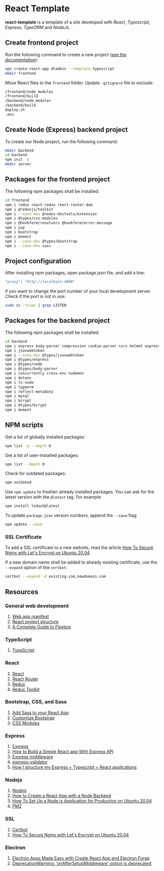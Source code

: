 # React Template

**react-template** is a template of a site developed with _React_, _Typescript_, _Express_, _TypeORM_ and _NodeJs_.

## Create frontend project

Run the following command to create a new project ([see the documentation](https://create-react-app.dev/docs/adding-typescript/)):

```sh
npx create-react-app dtadmin --template typescript  
mkdir frontend
```

Move React files to the `frontend` folder. Update `.gitignore` file to exclude:
```sh
/frontend/node_modules  
/frontend/build  
/backend/node_modules  
/backend/build  
deploy.sh  
.env  
```

## Create Node (Express) backend project

To create our Node project, run the following command:

```sh
mkdir backend
cd backend
npm init -y
mkdir server
```

## Packages for the frontend project

The following npm packages shall be installed:

```sh
cd frontend
npm i redux react-redux react-router-dom  
npm i @reduxjs/toolkit  
npm i --save-dev @redux-devtools/extension  
npm i @types/css-modules  
npm i @hookform/resolvers @hookform/error-message  
npm i yup  
npm i bootstrap  
npm i moment  
npm i --save-dev @types/bootstrap  
npm i --save-dev sass  
```

## Project configuration

After installing npm packages, open package.json file, and add a line:

```sh
"proxy": "http://localhost:4000"
```

if you want to change the port number of your local development server. Check if the port is not in use:

```sh
sudo ss -tulwn | grep LISTEN
```

## Packages for the backend project

The following npm packages shall be installed:

```sh
cd backend
npm i express body-parser compression cookie-parser cors helmet express-validator  
npm i jsonwebtoken  
npm i --save-dev @types/jsonwebtoken  
npm i @types/express   
npm i @types/node  
npm i @types/body-parser  
npm i concurrently cross-env nodemon  
npm i dotenv  
npm i ts-node  
npm i typeorm  
npm i reflect-metadata  
npm i mysql  
npm i bcrypt  
npm i @types/bcrypt  
npm i moment  
```

## NPM scripts
Get a list of globally installed packages:

```sh
npm list -g --depth 0
```

Get a list of user-installed packages:

```sh
npm list --depth 0
```

Check for outdated packages:

```sh
npm outdated
```

Use `npm update` to freshen already installed packages. 
You can ask for the latest version with the `@latest` tag.
For example:

```sh
npm install lodash@latest
```

To update `package.json` version numbers, append the `--save` flag:

```sh
npm update --save
```

### SSL Certificate
To add a SSL certificate to a new website, read the article [How To Secure Nginx with Let's Encrypt on Ubuntu 20.04](https://www.digitalocean.com/community/tutorials/how-to-secure-nginx-with-let-s-encrypt-on-ubuntu-20-04).

If a new domain name shall be added to already existing certificate, use the `--expand` option of the `certbot`:

```sh
certbot --expand -d existing.com,newdomain.com
```

## Resources

### General web development
1. [Web app manifest](https://web.dev/add-manifest/)
1. [React project structure](https://www.xenonstack.com/insights/reactjs-project-structure)
1. [A Complete Guide to Flexbox](https://css-tricks.com/snippets/css/a-guide-to-flexbox/)

### TypeScript
1. [TypeScript](https://www.typescriptlang.org/)

### React
1. [React](https://reactjs.org/)
1. [React Router](https://reactrouter.com/en/main)
1. [Redux](https://redux.js.org/)
1. [Redux Toolkit](https://redux-toolkit.js.org/)

### Bootstrap, CSS, and Sass
1. [Add Sass to your React App](https://medium.com/nerd-for-tech/add-sass-to-your-react-app-in-2021-here-is-how-c7260c323a5a)
1. [Customize Bootstrap](https://react-bootstrap.github.io/getting-started/introduction/)
1. [CSS Modules](https://github.com/css-modules/css-modules)

### Express
1. [Express](https://expressjs.com/)
1. [How to Build a Simple React app With Express API](https://blog.alexdevero.com/build-react-app-express-api/)
1. [Express middleware](https://expressjs.com/en/resources/middleware.html)
1. [express-validator](https://express-validator.github.io/docs/)
1. [How I structure my Express + Typescript + React applications](https://dev.to/dirk94/how-i-structure-my-express-typescript-react-applications-g3e)

### Nodejs
1. [Nodejs](https://nodejs.org/en/)
1. [How to Create a React App with a Node Backend](https://www.freecodecamp.org/news/how-to-create-a-react-app-with-a-node-backend-the-complete-guide/)
1. [How To Set Up a Node.js Application for Production on Ubuntu 20.04](https://www.digitalocean.com/community/tutorials/how-to-set-up-a-node-js-application-for-production-on-ubuntu-20-04)
1. [PM2](https://pm2.keymetrics.io/)

### SSL
1. [Certbot](https://eff-certbot.readthedocs.io/en/stable/)
1. [How To Secure Nginx with Let's Encrypt on Ubuntu 20.04](https://www.digitalocean.com/community/tutorials/how-to-secure-nginx-with-let-s-encrypt-on-ubuntu-20-04)

### Electron
1. [Electron Apps Made Easy with Create React App and Electron Forge](https://dev.to/mandiwise/electron-apps-made-easy-with-create-react-app-and-electron-forge-560e)
1. [DeprecationWarning: 'onAfterSetupMiddleware' option is deprecated](https://github.com/facebook/create-react-app/issues/12035)